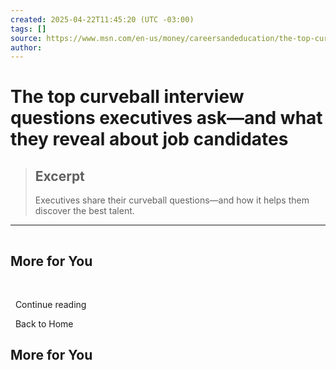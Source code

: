 ```yaml
---
created: 2025-04-22T11:45:20 (UTC -03:00)
tags: []
source: https://www.msn.com/en-us/money/careersandeducation/the-top-curveball-interview-questions-executives-ask-and-what-they-reveal-about-job-candidates/ar-AA1CYAQw?ocid=winp2fptaskbarhover&cvid=c10f04a13a7f4e0f8baf74b0f3baabcf&ei=23
author: 
---
```


# The top curveball interview questions executives ask—and what they reveal about job candidates

> ## Excerpt
> Executives share their curveball questions—and how it helps them discover the best talent.

---
![](data:image/png;base64,iVBORw0KGgoAAAANSUhEUgAAAAEAAAABCAQAAAC1HAwCAAAAC0lEQVR42mNkYAAAAAYAAjCB0C8AAAAASUVORK5CYII=)

## More for You

  ![](data:image/png;base64,iVBORw0KGgoAAAANSUhEUgAAAAEAAAABCAQAAAC1HAwCAAAAC0lEQVR42mNkYAAAAAYAAjCB0C8AAAAASUVORK5CYII=)

  Continue reading

  Back to Home

## More for You

